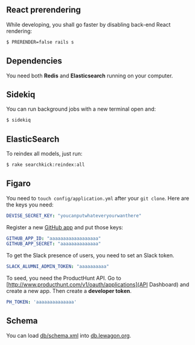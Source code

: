 ## React prerendering

While developing, you shall go faster by disabling back-end React rendering:

```bash
$ PRERENDER=false rails s
```

## Dependencies

You need both **Redis** and **Elasticsearch** running on your computer.

## Sidekiq

You can run background jobs with a new terminal open and:

```bash
$ sidekiq
```

## ElasticSearch

To reindex all models, just run:

```bash
$ rake searchkick:reindex:all
```

## Figaro

You need to `touch config/application.yml` after your `git clone`. Here are the keys you need:

```yaml
DEVISE_SECRET_KEY: "youcanputwhateveryourwanthere"
```

Register a new [GitHub app](https://github.com/settings/developers) and put those keys:

```yaml
GITHUB_APP_ID: "aaaaaaaaaaaaaaaaaa"
GITHUB_APP_SECRET: "aaaaaaaaaaaaaa"
```

To get the Slack presence of users, you need to set an Slack token.

```yaml
SLACK_ALUMNI_ADMIN_TOKEN: "aaaaaaaaaa"
```

To seed, you need the ProductHunt API. Go to [http://www.producthunt.com/v1/oauth/applications](API Dashboard) and
create a new app. Then create a **developer token**.

```yaml
PH_TOKEN: 'aaaaaaaaaaaaaa'
```

## Schema

You can load [db/schema.xml](db/schema.xml) into [db.lewagon.org](http://db.lewagon.org).
